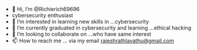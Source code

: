 - 👋 Hi, I’m @Richierich69696
- cybersecurity enthusiast 
- 👀 I’m interested in learning new skills in ...cybersecurity
- 🌱 I’m currently graduated in cybersecurity and learning ...ethical hacking
- 💞️ I’m looking to collaborate on ...who have same interest 
- 📫 How to reach me ... via my email rajeshrathlavathu@gmail.com 

<!---
Richierich69696/Richierich69696 is a ✨ special ✨ repository because its `README.md` (this file) appears on your GitHub profile.
You can click the Preview link to take a look at your changes.
--->
